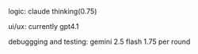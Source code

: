 
logic: claude thinking(0.75)

ui/ux: currently gpt4.1

debuggging and testing: gemini 2.5 flash
1.75 per round
